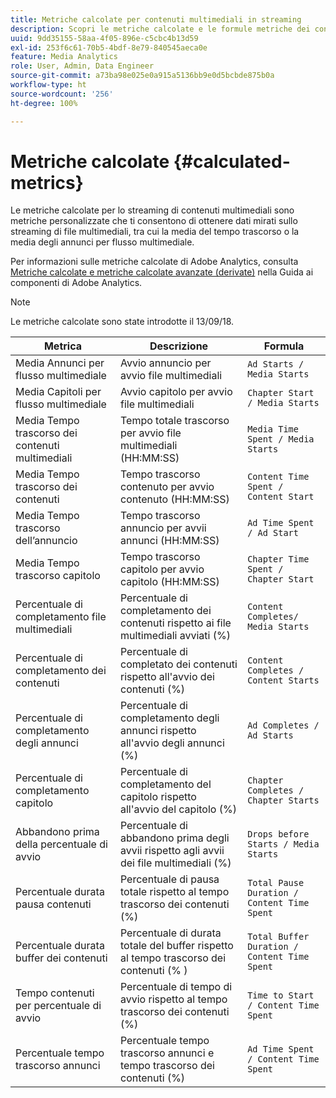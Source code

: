 ```yaml
---
title: Metriche calcolate per contenuti multimediali in streaming
description: Scopri le metriche calcolate e le formule metriche dei contenuti multimediali in streaming di Adobe.
uuid: 9dd35155-58aa-4f05-896e-c5cbc4b13d59
exl-id: 253f6c61-70b5-4bdf-8e79-840545aeca0e
feature: Media Analytics
role: User, Admin, Data Engineer
source-git-commit: a73ba98e025e0a915a5136bb9e0d5bcbde875b0a
workflow-type: ht
source-wordcount: '256'
ht-degree: 100%

---
```


# Metriche calcolate {#calculated-metrics}

Le metriche calcolate per lo streaming di contenuti multimediali sono metriche personalizzate che ti consentono di ottenere dati mirati sullo streaming di file multimediali, tra cui la media del tempo trascorso o la media degli annunci per flusso multimediale.

Per informazioni sulle metriche calcolate di Adobe Analytics, consulta [Metriche calcolate e metriche calcolate avanzate (derivate)](https://experienceleague.adobe.com/docs/analytics/components/calculated-metrics/cm-overview.html?lang=it) nella Guida ai componenti di Adobe Analytics.

>[!NOTE]
>
>Le metriche calcolate sono state introdotte il 13/09/18.

| Metrica | Descrizione | Formula |
|---|---|---|
| Media Annunci per flusso multimediale | Avvio annuncio per avvio file multimediali | `Ad Starts / Media Starts` |
| Media Capitoli per flusso multimediale | Avvio capitolo per avvio file multimediali | `Chapter Start / Media Starts` |
| Media Tempo trascorso dei contenuti multimediali | Tempo totale trascorso per avvio file multimediali (HH:MM:SS) | `Media Time Spent / Media Starts` |
| Media Tempo trascorso dei contenuti | Tempo trascorso contenuto per avvio contenuto (HH:MM:SS) | `Content Time Spent / Content Start` |
| Media Tempo trascorso dell’annuncio | Tempo trascorso annuncio per avvii annunci (HH:MM:SS) | `Ad Time Spent / Ad Start` |
| Media Tempo trascorso capitolo | Tempo trascorso capitolo per avvio capitolo (HH:MM:SS) | `Chapter Time Spent / Chapter Start` |
| Percentuale di completamento file multimediali | Percentuale di completamento dei contenuti rispetto ai file multimediali avviati (%) | `Content Completes/ Media Starts` |
| Percentuale di completamento dei contenuti | Percentuale di completato dei contenuti rispetto all&#39;avvio dei contenuti (%) | `Content Completes / Content Starts` |
| Percentuale di completamento degli annunci | Percentuale di completamento degli annunci rispetto all&#39;avvio degli annunci (%) | `Ad Completes / Ad Starts` |
| Percentuale di completamento capitolo | Percentuale di completamento del capitolo rispetto all&#39;avvio del capitolo (%) | `Chapter Completes / Chapter Starts` |
| Abbandono prima della percentuale di avvio | Percentuale di abbandono prima degli avvii rispetto agli avvii dei file multimediali (%) | `Drops before Starts / Media Starts` |
| Percentuale durata pausa contenuti | Percentuale di pausa totale rispetto al tempo trascorso dei contenuti (%) | `Total Pause Duration / Content Time Spent` |
| Percentuale durata buffer dei contenuti | Percentuale di durata totale del buffer rispetto al tempo trascorso dei contenuti (% ) | `Total Buffer Duration / Content Time Spent` |
| Tempo contenuti per percentuale di avvio | Percentuale di tempo di avvio rispetto al tempo trascorso dei contenuti (%) | `Time to Start / Content Time Spent` |
| Percentuale tempo trascorso annunci | Percentuale tempo trascorso annunci e tempo trascorso dei contenuti (%) | `Ad Time Spent / Content Time Spent` |

